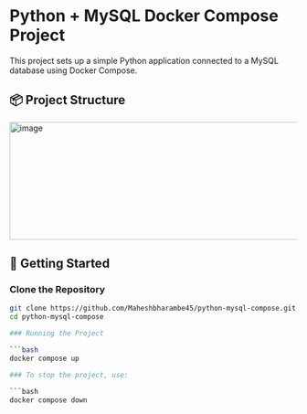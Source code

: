 # Python + MySQL Docker Compose Project

This project sets up a simple Python application connected to a MySQL database using Docker Compose.

## 📦 Project Structure

<img width="607" height="206" alt="image" src="https://github.com/user-attachments/assets/805d432d-30e0-4b9d-a0f7-e1e184541e85" />


## 🚀 Getting Started

###  Clone the Repository

```bash
git clone https://github.com/Maheshbharambe45/python-mysql-compose.git
cd python-mysql-compose

### Running the Project

```bash
docker compose up

### To stop the project, use:

```bash
docker compose down
